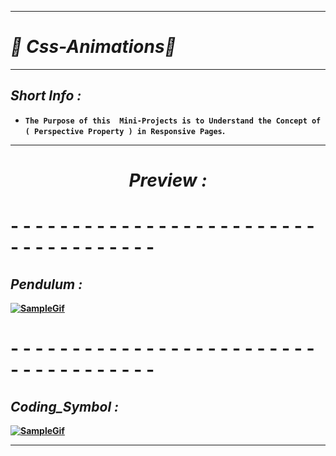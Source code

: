<hr>

 # _🔮 Css-Animations🔮_
 <hr>

## <b>**_Short Info :_**<b>
- `The Purpose of this  Mini-Projects is to Understand the Concept of ( Perspective Property ) in Responsive Pages`**.**
<!-- ## **_Preview :_** -->
<hr>
<h2 style="text-align:center;font-style:italic;font-size:2em"><i>Preview :</i></h2>
  
# - - - - - - - - - - - - - - - - - - - - - - - - - - - - - - - - - - - - -
  
  
## _Pendulum :_
  
 [![SampleGif](https://user-images.githubusercontent.com/77230322/216823130-21bcc582-cda5-468b-836e-fd639024150e.png)](https://github.com/nazar-ansari/Css-Anims/blob/main/src/first/index.html)

  
# - - - - - - - - - - - - - - - - - - - - - - - - - - - - - - - - - - - - -
  
  
## _Coding_Symbol :_

[![SampleGif](https://user-images.githubusercontent.com/77230322/216823216-0eebba99-6354-46b1-b881-150f04798289.png)](https://github.com/nazar-ansari/Css-Anims/blob/main/src/second/index.html)

  
<hr>
